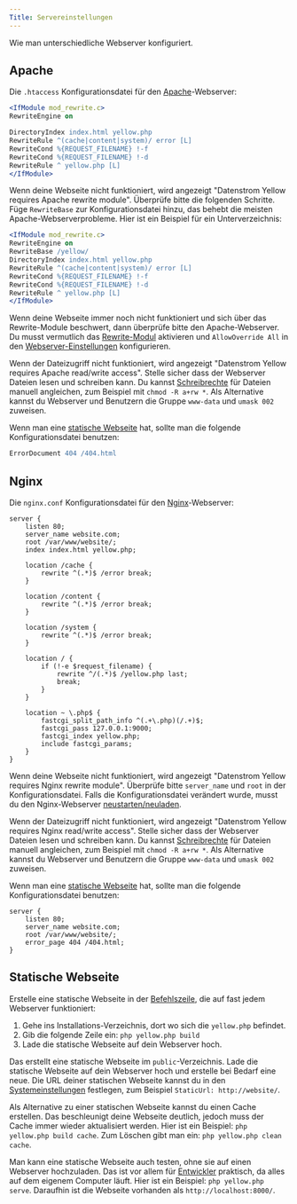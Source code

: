```yaml
---
Title: Servereinstellungen
---
```

Wie man unterschiedliche Webserver konfiguriert.

## Apache

Die `.htaccess` Konfigurationsdatei für den [Apache](http://httpd.apache.org)-Webserver:

```apache
<IfModule mod_rewrite.c>
RewriteEngine on

DirectoryIndex index.html yellow.php
RewriteRule ^(cache|content|system)/ error [L]
RewriteCond %{REQUEST_FILENAME} !-f
RewriteCond %{REQUEST_FILENAME} !-d
RewriteRule ^ yellow.php [L]
</IfModule>
```

Wenn deine Webseite nicht funktioniert, wird angezeigt "Datenstrom Yellow requires Apache rewrite module". 
Überprüfe bitte die folgenden Schritte. Füge `RewriteBase` zur Konfigurationsdatei hinzu, das behebt die meisten Apache-Webserverprobleme. Hier ist ein Beispiel für ein Unterverzeichnis:

```apache
<IfModule mod_rewrite.c>
RewriteEngine on
RewriteBase /yellow/
DirectoryIndex index.html yellow.php
RewriteRule ^(cache|content|system)/ error [L]
RewriteCond %{REQUEST_FILENAME} !-f
RewriteCond %{REQUEST_FILENAME} !-d
RewriteRule ^ yellow.php [L]
</IfModule>
```

Wenn deine Webseite immer noch nicht funktioniert und sich über das Rewrite-Module beschwert, dann überprüfe bitte den Apache-Webserver. Du musst vermutlich das [Rewrite-Modul](https://stackoverflow.com/questions/869092/how-to-enable-mod-rewrite-for-apache-2-2) aktivieren und `AllowOverride All` in den [Webserver-Einstellungen](https://stackoverflow.com/questions/18740419/how-to-set-allowoverride-all) konfigurieren.

Wenn der Dateizugriff nicht funktioniert, wird angezeigt "Datenstrom Yellow requires Apache read/write access". Stelle sicher dass der Webserver Dateien lesen und schreiben kann. Du kannst [Schreibrechte](https://superuser.com/questions/51838/recursive-chmod-rw-for-files-rwx-for-directories) für Dateien manuell angleichen, zum Beispiel mit `chmod -R a+rw *`. Als Alternative kannst du Webserver und Benutzern die Gruppe `www-data` und `umask 002` zuweisen.

Wenn man eine [statische Webseite](#statische-webseite) hat, sollte man die folgende Konfigurationsdatei benutzen:

```apache
ErrorDocument 404 /404.html
```

## Nginx

Die `nginx.conf` Konfigurationsdatei für den [Nginx](https://nginx.org/)-Webserver:

```nginx
server {
    listen 80;
    server_name website.com;
    root /var/www/website/;
    index index.html yellow.php;

    location /cache {
        rewrite ^(.*)$ /error break;
    }

    location /content {
        rewrite ^(.*)$ /error break;
    }

    location /system {
        rewrite ^(.*)$ /error break;
    }

    location / {
        if (!-e $request_filename) {
            rewrite ^/(.*)$ /yellow.php last;
            break;
        }
    }

    location ~ \.php$ {
        fastcgi_split_path_info ^(.+\.php)(/.+)$;
        fastcgi_pass 127.0.0.1:9000;
        fastcgi_index yellow.php;
        include fastcgi_params;
    }
}
```

Wenn deine Webseite nicht funktioniert, wird angezeigt "Datenstrom Yellow requires Nginx rewrite module". Überprüfe bitte `server_name` und `root` in der Konfigurationsdatei. Falls die Konfigurationsdatei verändert wurde, musst du den Nginx-Webserver [neustarten/neuladen](https://stackoverflow.com/questions/21292533/reload-nginx-configuration).

Wenn der Dateizugriff nicht funktioniert, wird angezeigt "Datenstrom Yellow requires Nginx read/write access". Stelle sicher dass der Webserver Dateien lesen und schreiben kann. Du kannst [Schreibrechte](https://superuser.com/questions/51838/recursive-chmod-rw-for-files-rwx-for-directories) für Dateien manuell angleichen, zum Beispiel mit `chmod -R a+rw *`. Als Alternative kannst du Webserver und Benutzern die Gruppe `www-data` und `umask 002` zuweisen.

Wenn man eine [statische Webseite](#statische-webseite) hat, sollte man die folgende Konfigurationsdatei benutzen:

```nginx
server {
    listen 80;
    server_name website.com;
    root /var/www/website/;
    error_page 404 /404.html;
}
```

## Statische Webseite

Erstelle eine statische Webseite in der [Befehlszeile](https://github.com/datenstrom/yellow-extensions/tree/master/features/command), die auf fast jedem Webserver funktioniert:

1. Gehe ins Installations-Verzeichnis, dort wo sich die `yellow.php` befindet.
2. Gib die folgende Zeile ein: `php yellow.php build`
3. Lade die statische Webseite auf dein Webserver hoch.

Das erstellt eine statische Webseite im `public`-Verzeichnis. Lade die statische Webseite auf dein Webserver hoch und erstelle bei Bedarf eine neue. Die URL deiner statischen Webseite kannst du in den [Systemeinstellungen](adjusting-system#systemeinstellungen) festlegen, zum Beispiel `StaticUrl: http://website/`. 

Als Alternative zu einer statischen Webseite kannst du einen Cache erstellen. Das beschleunigt deine Webseite deutlich, jedoch muss der Cache immer wieder aktualisiert werden. Hier ist ein Beispiel: `php yellow.php build cache`. Zum Löschen gibt man ein: `php yellow.php clean cache`.

Man kann eine statische Webseite auch testen, ohne sie auf einen Webserver hochzuladen. Das ist vor allem für [Entwickler](api) praktisch, da alles auf dem eigenem Computer läuft. Hier ist ein Beispiel: `php yellow.php serve`. Daraufhin ist die Webseite vorhanden als `http://localhost:8000/`.
